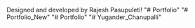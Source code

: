 Designed and developed by Rajesh Pasupuleti!
"# Portfolio" 
"# Portfolio_New" 
"# Portfolio" 
"# Yugander_Chanupalli" 

